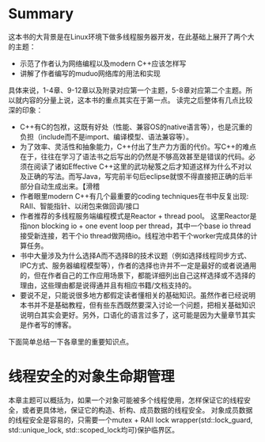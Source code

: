 # Summary
这本书的大背景是在Linux环境下做多线程服务器开发，在此基础上展开了两个大的主题：
- 示范了作者认为网络编程以及modern C++应该怎样写
- 讲解了作者编写的muduo网络库的用法和实现

具体来说，1-4章、9-12章以及附录对应第一个主题，5-8章对应第二个主题。所以就内容的分量上说，这本书的重点其实在于第一点。
读完之后整体有几点比较深的印象：
- C++有C的包袱，这既有好处（性能、兼容OS的native语言等），也是沉重的负担（include而不是import、编译模型、语法兼容等）。
- 为了效率、灵活性和抽象能力，C++付出了生产力方面的代价。写C++的难点在于，往往在学习了语法书之后写出的仍然是不够高效甚至是错误的代码。必须在阅读了诸如Effective C++这里的武功秘笈之后才知道这样为什么不对以及正确的写法。而写Java，写完前半句后eclipse就恨不得直接把正确的后半部分自动生成出来。【滑稽
- 作者眼里modern C++有几个最重要的coding techniques在书中反复出现: RAII、智能指针、以闭包来做回调/接口
- 作者推荐的多线程服务端编程模式是Reactor + thread pool。 这里Reactor是指non blocking io + one event loop per thread，其中一个base io thread接受新连接，若干个io thread做网络io。线程池中若干个worker完成具体的计算任务。
- 书中大量涉及为什么选择A而不选择B的技术议题（例如选择线程同步方式、IPC方式、服务器编程模型等），作者的选择也许并不一定是最好的或者说通用的，但在作者自己的工作应用场景下，都能详细列出自己这样选择或不选择的理由，这些理由都是说得通并且有相应书籍/文档支持的。
- 要说不足，只能说很多地方都假定读者懂相关的基础知识。虽然作者已经说明本书并不是基础教程，但有些东西既然要深入讨论一个问题，把相关基础知识说明白其实会更好。另外，口语化的语言过多了，这可能是因为大量章节其实是作者写的博客。

下面简单总结一下各章里的重要知识点。
# 线程安全的对象生命期管理
本章主题可以概括为，如果一个对象可能被多个线程使用，怎样保证它的线程安全，或者更具体地，保证它的构造、析构、成员数据的线程安全。
对象成员数据的线程安全是容易的，只需要一个mutex + RAII lock wrapper(std::lock_guard, std::unique_lock, std::scoped_lock均可)保护临界区。
